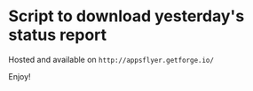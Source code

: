 # Script to download yesterday's status report

Hosted and available on `http://appsflyer.getforge.io/`

Enjoy!
